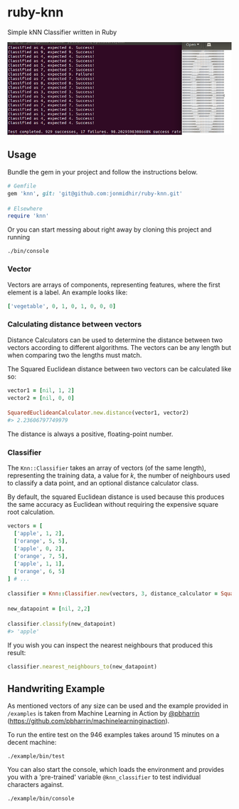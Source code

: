 # ruby-knn
Simple kNN Classifier written in Ruby

![Screenshot](https://github.com/JonMidhir/ruby-knn/blob/master/example/screenshot.png?raw=true)

## Usage

Bundle the gem in your project and follow the instructions below.

```ruby
# Gemfile
gem 'knn', git: 'git@github.com:jonmidhir/ruby-knn.git'

# Elsewhere
require 'knn'
```

Or you can start messing about right away by cloning this project and running

```shell
./bin/console
```

### Vector

Vectors are arrays of components, representing features,  where the first element is a label. An example looks like:

```ruby
['vegetable', 0, 1, 0, 1, 0, 0, 0]
```

### Calculating distance between vectors

Distance Calculators can be used to determine the distance between two vectors according to different algorithms. The vectors can be any length but when comparing two the lengths must match.

The Squared Euclidean distance between two vectors can be calculated like so:

```ruby
vector1 = [nil, 1, 2]
vector2 = [nil, 0, 0]

SquaredEuclideanCalculator.new.distance(vector1, vector2)
#> 2.23606797749979
```

The distance is always a positive, floating-point number.

### Classifier

The `Knn::Classifier` takes an array of vectors (of the same length), representing the training data, a value for _k_, the number of neighbours used to classify a data point, and an optional distance calculator class.

By default, the squared Euclidean distance is used because this produces the
same accuracy as Euclidean without requiring the expensive square root calculation.

```ruby
vectors = [
  ['apple', 1, 2],
  ['orange', 5, 5],
  ['apple', 0, 2],
  ['orange', 7, 5],
  ['apple', 1, 1],
  ['orange', 6, 5]
] # ...

classifier = Knn::Classifier.new(vectors, 3, distance_calculator = SquaredEuclideanCalculator)

new_datapoint = [nil, 2,2]

classifier.classify(new_datapoint)
#> 'apple'
```

If you wish you can inspect the nearest neighbours that produced this result:

```ruby
classifier.nearest_neighbours_to(new_datapoint)
```


## Handwriting Example

As mentioned vectors of any size can be used and the example provided in `/examples` is taken from Machine Learning in Action by [@pbharrin](https://github.com/pbharrin) (https://github.com/pbharrin/machinelearninginaction).

To run the entire test on the 946 examples takes around 15 minutes on a decent machine:

```shell
./example/bin/test
```

You can also start the console, which loads the environment and provides you with a 'pre-trained' variable `@knn_classifier` to test individual characters against.

```shell
./example/bin/console
```
